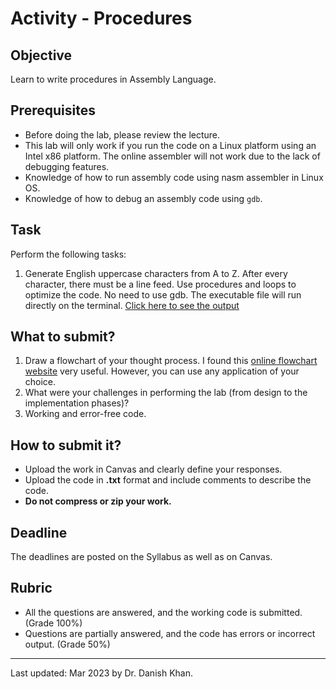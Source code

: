 # Activity - Procedures

## Objective
Learn to write procedures in Assembly Language.

## Prerequisites
- Before doing the lab, please review the lecture.
- This lab will only work if you run the code on a Linux platform using an Intel x86 platform. The online assembler will not work due to the lack of debugging features.
- Knowledge of how to run assembly code using nasm assembler in Linux OS.
- Knowledge of how to debug an assembly code using `gdb`.

## Task

Perform the following tasks:
1. Generate English uppercase characters from A to Z. After every character, there must be a line feed. Use procedures and loops to optimize the code. No need to use gdb. The executable file will run directly on the terminal. [Click here to see the output](<img width="360" alt="image" src="https://user-images.githubusercontent.com/11669149/233437575-e6277a20-d85d-4816-85e6-80b89615087d.png">
)

## What to submit?

1. Draw a flowchart of your thought process. I found this [online flowchart website](http://www.draw.io/) very useful. However, you can use any application of your choice.
2. What were your challenges in performing the lab (from design to the implementation phases)?
3. Working and error-free code.

## How to submit it?
- Upload the work in Canvas and clearly define your responses.
- Upload the code in __.txt__ format and include comments to describe the code.
- __Do not compress or zip your work.__

## Deadline

The deadlines are posted on the Syllabus as well as on Canvas.

## Rubric

- All the questions are answered, and the working code is submitted. (Grade 100%)
- Questions are partially answered, and the code has errors or incorrect output. (Grade 50%)

------

Last updated: Mar 2023 by Dr. Danish Khan. 

